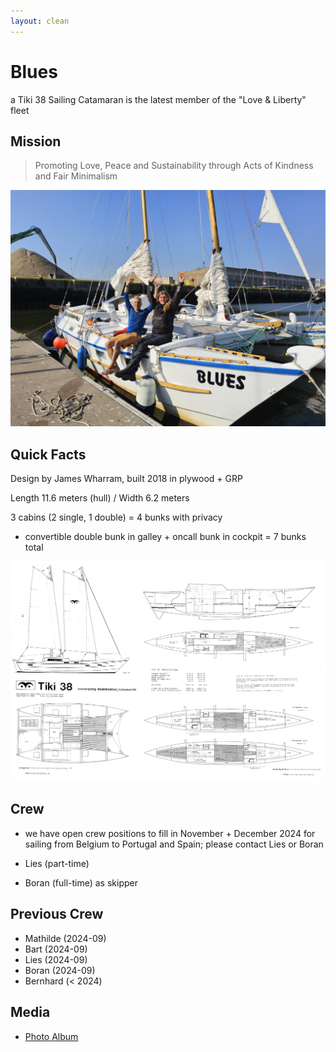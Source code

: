 ```yaml
---
layout: clean
---
```

# Blues

a Tiki 38 Sailing Catamaran is the latest member of the "Love & Liberty" fleet

## Mission

> Promoting Love, Peace and Sustainability through Acts of Kindness and Fair Minimalism

![we landed in Belgium](../../img/Blues_Oostende.jpg)

## Quick Facts

Design by James Wharram, built 2018 in plywood + GRP

Length 11.6 meters (hull) / Width 6.2 meters

3 cabins (2 single, 1 double) = 4 bunks with privacy  
+ convertible double bunk in galley + oncall bunk in cockpit = 7 bunks total

![design plan](../../img/Blues_Plan.jpg)

## Crew

+ we have open crew positions to fill in November + December 2024 for sailing from Belgium to Portugal and Spain; please contact Lies or Boran

+ Lies (part-time)

+ Boran (full-time) as skipper

## Previous Crew

+ Mathilde (2024-09)
+ Bart (2024-09)
+ Lies (2024-09)
+ Boran (2024-09)
+ Bernhard (< 2024)

## Media

+ [Photo Album](https://photos.app.goo.gl/b41YA9pMvp2Wg4u2A)
